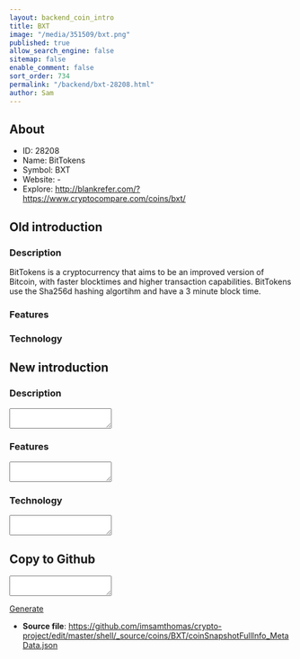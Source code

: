 ```yaml
---
layout: backend_coin_intro
title: BXT
image: "/media/351509/bxt.png"
published: true
allow_search_engine: false
sitemap: false
enable_comment: false
sort_order: 734
permalink: "/backend/bxt-28208.html"
author: Sam
---
```


## About

- ID: 28208
- Name: BitTokens
- Symbol: BXT
- Website: -
- Explore: http://blankrefer.com/?https://www.cryptocompare.com/coins/bxt/


## Old introduction

### Description

<p>BitTokens is a cryptocurrency that aims to be an improved version of Bitcoin, with faster blocktimes and higher transaction capabilities. BitTokens use the Sha256d hashing algortihm and have a 3 minute block time.</p>

### Features


### Technology




## New introduction


### Description
<textarea id="meta_description" name="description"></textarea>

### Features
<textarea id="meta_features" name="features"></textarea>

### Technology
<textarea id="meta_technology" name="technology"></textarea>


## Copy to Github

<textarea id="coinsnapshotfullinfo_metadata"></textarea>

<a href="#gen" onclick="generateMetaDatJson()">Generate</a>

- **Source file**: <a href="https://github.com/imsamthomas/crypto-project/edit/master/shell/_source/coins/BXT/coinSnapshotFullInfo_MetaData.json">https://github.com/imsamthomas/crypto-project/edit/master/shell/_source/coins/BXT/coinSnapshotFullInfo_MetaData.json</a>


